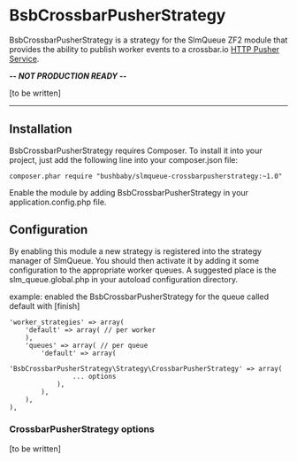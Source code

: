BsbCrossbarPusherStrategy
=================================

BsbCrossbarPusherStrategy is a strategy for the SlmQueue ZF2 module that provides the ability to publish worker 
events to a crossbar.io [HTTP Pusher Service](http://crossbar.io/docs/HTTP-Pusher-Service/).

***-- NOT PRODUCTION READY --***

[to be written]

- - - - 

## Installation

BsbCrossbarPusherStrategy requires Composer. To install it into your project, just add the following line into your composer.json file:

```
composer.phar require "bushbaby/slmqueue-crossbarpusherstrategy:~1.0"
```

Enable the module by adding BsbCrossbarPusherStrategy in your application.config.php file. 

## Configuration

By enabling this module a new strategy is registered into the strategy manager of SlmQueue. You should then activate it 
by adding it some configuration to the appropriate worker queues. A suggested place is the slm_queue.global.php in your 
autoload configuration directory.

example: enabled the BsbCrossbarPusherStrategy for the queue called default with [finish]

```
'worker_strategies' => array(
    'default' => array( // per worker
    ),
    'queues' => array( // per queue
        'default' => array(
            'BsbCrossbarPusherStrategy\Strategy\CrossbarPusherStrategy' => array(
                ... options
            ),
        ),
    ),
),
```

### CrossbarPusherStrategy options

[to be written]

